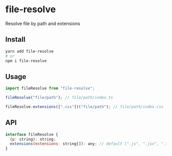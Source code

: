 # file-resolve

Resolve file by path and extensions

## Install

```bash
yarn add file-resolve
# or
npm i file-resolve
```

## Usage

```js
import fileResolve from "file-resolve";

fileResolve("file/path"); // file/path/index.ts

fileResolve.extensions([".css"])("file/path"); // file/path/index.css
```

## API

```js
interface fileResolve {
  (p: string): string;
  extensions(extensions: string[]): any; // default [".js", ".jsx", ".ts", ".tsx"]
}
```
